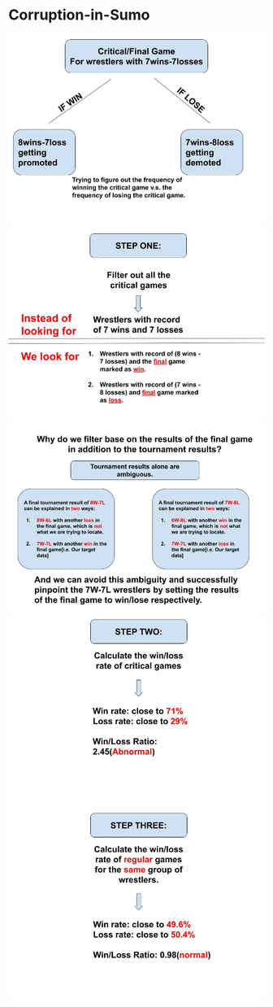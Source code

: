 # Corruption-in-Sumo
![](images/sumo_graph1.jpg)
![](images/sumo_graph2.jpg)
![](images/sumo_graph3.jpg)
![](images/sumo_graph4.jpg)
![](images/sumo_graph5.jpg)
